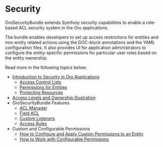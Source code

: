 <!-- meta: description = Guidance on security settings and access levels configuration for the backend developers -->

<a id="backend-security-bundle-intro"></a>

# Security

OroSecurityBundle extends Symfony security capabilities to enable a role-based ACL security system in the Oro applications.

The bundle enables developers to set up access restrictions for entities and non-entity related actions using the DOC-block annotations and the YAML configuration files. It also provides UI for application administrators to configure the entity-specific permissions for particular user roles based on the entity ownership.

Read more in the following topics below:

* [Introduction to Security in Oro Applications](acl.md#backend-security-bundle-introduction)
  * [Access Control Lists](acl.md#backend-security-bundle-access-control-list)
  * [Permissions for Entities](acl.md#backend-security-bundle-configure-entities)
  * [Protecting Resources](acl.md#backend-security-bundle-protect-resources)
* [Access Levels and Ownership Illustration](example.md#backend-security-bundle-example)
* OroSecurityBundle Features
  * [ACL Manager](acl-manager.md#backend-security-bundle-acl-manager)
  * [Field ACL](field-acl.md#backend-security-bundle-field-acl)
  * [Custom Listeners](custom-listeners.md#backend-security-bundle-listeners)
  * [Access Rules](access-rules.md#backend-security-bundle-access-rules)
* Custom and Configurable Permissions
  * [How to Configure and Apply Custom Permissions to an Entity](permissions.md#backend-security-bundle-permissions)
  * [How to Work with Configurable Permissions](configurable-permissions.md#backend-security-bundle-configurable-permissions)
